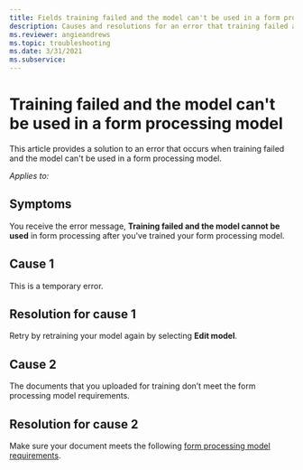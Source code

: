 ```yaml
---
title: Fields training failed and the model can't be used in a form processing model
description: Causes and resolutions for an error that training failed and the model can't be used in a form processing model.
ms.reviewer: angieandrews
ms.topic: troubleshooting
ms.date: 3/31/2021
ms.subservice: 
---
```


# Training failed and the model can't be used in a form processing model

This article provides a solution to an error that occurs when training failed and the model can't be used in a form processing model.

_Applies to:_ &nbsp; <!--Add something here.-->

## Symptoms

You receive the error message, **Training failed and the model cannot be used** in form processing after you've trained your form processing model.

## Cause 1

This is a temporary error.


## Resolution for cause 1

Retry by retraining your model again by selecting **Edit model**.

## Cause 2

The documents that you uploaded for training don’t meet the form processing model requirements.

## Resolution for cause 2

Make sure your document meets the following [form processing model requirements](https://docs.microsoft.com/ai-builder/form-processing-model-requirements#requirements).
<!--List requirements-->
